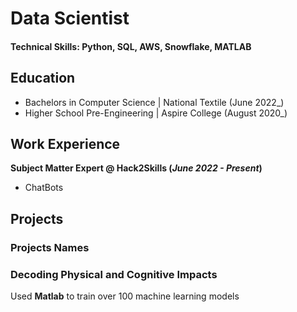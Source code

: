 # Data Scientist

#### Technical Skills: Python, SQL, AWS, Snowflake, MATLAB

## Education
- Bachelors in Computer Science	| National Textile (June 2022_)
- Higher School Pre-Engineering | Aspire College  (August 2020_)								       		
	 			        		

## Work Experience
**Subject Matter Expert @ Hack2Skills (_June 2022 - Present_)**
- ChatBots
  
## Projects
### Projects Names



### Decoding Physical and Cognitive Impacts

Used **Matlab** to train over 100 machine learning models
